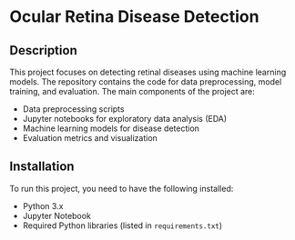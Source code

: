 # Ocular Retina Disease Detection

## Description

This project focuses on detecting retinal diseases using machine learning models. The repository contains the code for data preprocessing, model training, and evaluation. The main components of the project are:

- Data preprocessing scripts
- Jupyter notebooks for exploratory data analysis (EDA)
- Machine learning models for disease detection
- Evaluation metrics and visualization

## Installation

To run this project, you need to have the following installed:

- Python 3.x
- Jupyter Notebook
- Required Python libraries (listed in `requirements.txt`)
